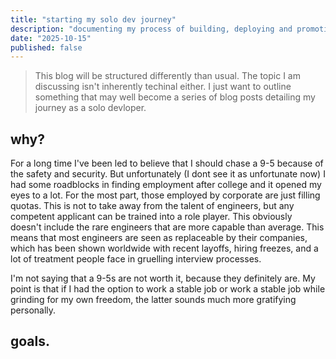 ```yaml
---
title: "starting my solo dev journey"
description: "documenting my process of building, deploying and promoting projects and trying to make money"
date: "2025-10-15"
published: false
---
```


> This blog will be structured differently than usual. The topic I am discussing isn't inherently techinal either. I just want to outline something that may well become a series of blog posts detailing my journey as a solo devloper.

## why?
For a long time I've been led to believe that I should chase a 9-5 because of the safety and security. But unfortunately (I dont see it as unfortunate now) I had some roadblocks in finding employment after college and it opened my eyes to a lot. For the most part, those employed by corporate are just filling quotas. This is not to take away from the talent of engineers, but any competent applicant can be trained into a role player. This obviously doesn't include the rare engineers that are more capable than average. This means that most engineers are seen as replaceable by their companies, which has been shown worldwide with recent layoffs, hiring freezes, and a lot of treatment people face in gruelling interview processes.

I'm not saying that a 9-5s are not worth it, because they definitely are. My point is that if I had the option to work a stable job or work a stable job while grinding for my own freedom, the latter sounds much more gratifying personally.

## goals.
